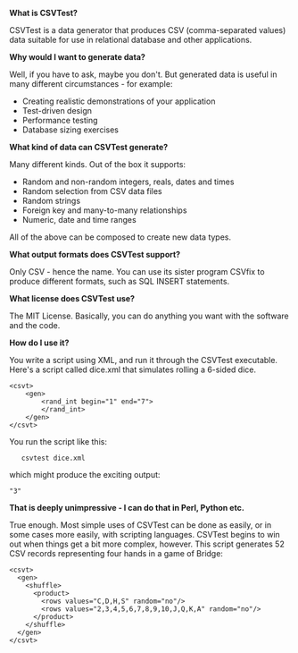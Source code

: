**What is CSVTest?**

CSVTest is a data generator that produces CSV (comma-separated values) data suitable for use in relational database and other applications.

**Why would I want to generate data?**

Well, if you have to ask, maybe you don't. But generated data is useful in many different circumstances - for example:

  * Creating realistic demonstrations of your application
  * Test-driven design
  * Performance testing
  * Database sizing exercises

**What kind of data can CSVTest generate?**

Many different kinds. Out of the box it supports:

  * Random and non-random integers, reals, dates and times
  * Random selection from CSV data files
  * Random strings
  * Foreign key and many-to-many relationships
  * Numeric, date and time ranges

All of the above can be composed to create new data types.

**What output formats does CSVTest support?**

Only CSV - hence the name. You can use its sister program CSVfix to produce different formats, such as SQL INSERT statements.

**What license does CSVTest use?**

The MIT License. Basically, you can do anything you want with the software and the code.

**How do I use it?**

You write a script using XML, and run it through the CSVTest executable. Here's a script called dice.xml that simulates rolling a 6-sided dice.

```
<csvt>
    <gen>
        <rand_int begin="1" end="7">
        </rand_int>
    </gen>
</csvt>
```

You run the script like this:

```
   csvtest dice.xml
```
which might produce the exciting output:

```
"3"
```

**That is deeply unimpressive - I can do that in Perl, Python etc.**

True enough. Most simple uses of CSVTest can be done as easily, or in some cases more easily, with scripting languages. CSVTest begins to win out when things get a bit more complex, however. This script generates 52 CSV records representing four hands in a game of Bridge:

```
<csvt>
  <gen>
    <shuffle>
      <product>
        <rows values="C,D,H,S" random="no"/>
        <rows values="2,3,4,5,6,7,8,9,10,J,Q,K,A" random="no"/>
      </product>
    </shuffle>
  </gen>
</csvt>
```
